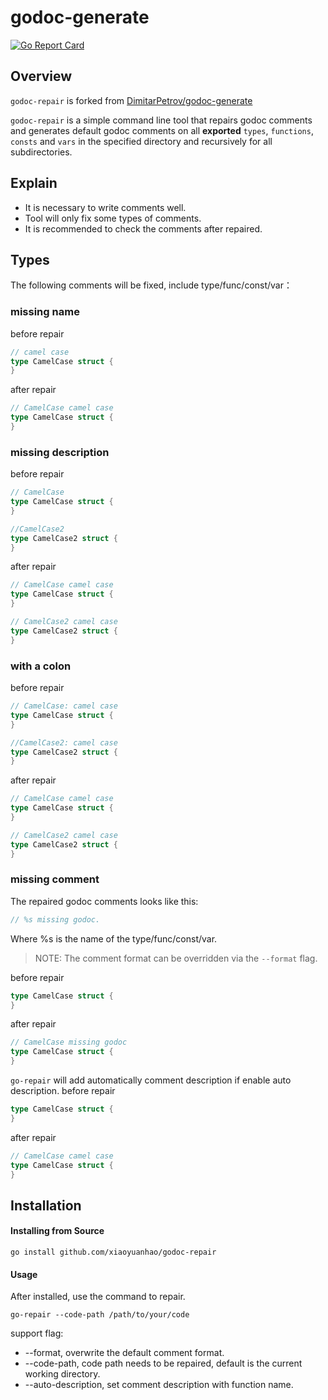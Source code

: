 # godoc-generate

[![Go Report Card](https://goreportcard.com/badge/github.com/DimitarPetrov/godoc-generate)](https://goreportcard.com/report/github.com/DimitarPetrov/godoc-generate)

## Overview

`godoc-repair` is forked from [DimitarPetrov/godoc-generate](https://github.com/DimitarPetrov/godoc-generate)

`godoc-repair` is a simple command line tool that repairs godoc comments and generates default godoc comments on all
 **exported** `types`, `functions`, `consts` and `vars` in the specified directory and recursively for all subdirectories.

## Explain
* It is necessary to write comments well.
* Tool will only fix some types of comments.
* It is recommended to check the comments after repaired.

## Types
The following comments will be fixed, include type/func/const/var：

### missing name

before repair
```go
// camel case
type CamelCase struct {
}
```

after repair
```go
// CamelCase camel case
type CamelCase struct {
}
```

### missing description

before repair
```go
// CamelCase
type CamelCase struct {
}

//CamelCase2
type CamelCase2 struct {
}
```

after repair
```go
// CamelCase camel case
type CamelCase struct {
}

// CamelCase2 camel case
type CamelCase2 struct {
}
```

### with a colon

before repair
```go
// CamelCase: camel case
type CamelCase struct {
}

//CamelCase2: camel case
type CamelCase2 struct {
}
```

after repair
```go
// CamelCase camel case
type CamelCase struct {
}

// CamelCase2 camel case
type CamelCase2 struct {
}
```

### missing comment
The repaired godoc comments looks like this:
```go
// %s missing godoc.
```
Where %s is the name of the type/func/const/var.

> NOTE: The comment format can be overridden via the `--format` flag.

before repair
```go
type CamelCase struct {
}
```

after repair
```go
// CamelCase missing godoc
type CamelCase struct {
}
```

`go-repair` will add automatically comment description if enable auto description.
before repair
```go
type CamelCase struct {
}
```

after repair
```go
// CamelCase camel case
type CamelCase struct {
}
```

## Installation

#### Installing from Source
```
go install github.com/xiaoyuanhao/godoc-repair
```

#### Usage
After installed, use the command to repair.
```
go-repair --code-path /path/to/your/code
```
support flag:
* --format, overwrite the default comment format.
* --code-path, code path needs to be repaired, default is the current working directory.
* --auto-description, set comment description with function name.
